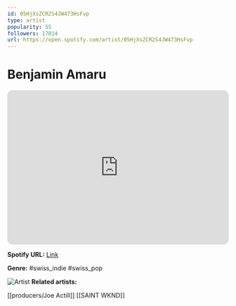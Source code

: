 ```yaml
---
id: 05HjXsZCR2S4JW473HsFvp
type: artist
popularity: 55
followers: 17814
url: https://open.spotify.com/artist/05HjXsZCR2S4JW473HsFvp
---
```

# Benjamin Amaru

<iframe style="border-radius:12px" src="https://open.spotify.com/embed/artist/05HjXsZCR2S4JW473HsFvp" width="100%" height="352" frameBorder="0" allowfullscreen="" allow="autoplay; clipboard-write; encrypted-media; fullscreen; picture-in-picture" loading="lazy"></iframe>

**Spotify URL:** [Link](https://open.spotify.com/artist/05HjXsZCR2S4JW473HsFvp)

**Genre:**  #swiss_indie #swiss_pop

![Artist](https://i.scdn.co/image/ab6761610000e5eb05e7cdfecd17ae7671def700)
**Related artists:**

[[producers/Joe Actill]]
[[SAINT WKND]]
